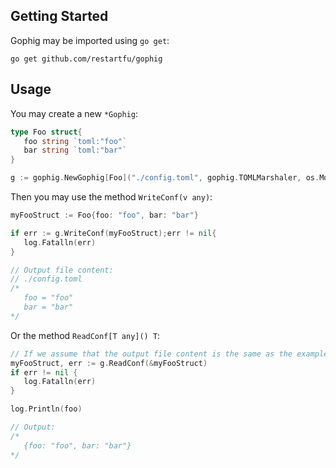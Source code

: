 ## Getting Started

Gophig may be imported using `go get`:
```
go get github.com/restartfu/gophig
```

## Usage

You may create a new `*Gophig`:
```go
type Foo struct{
   foo string `toml:"foo"`
   bar string `toml:"bar"`
}

g := gophig.NewGophig[Foo]("./config.toml", gophig.TOMLMarshaler, os.ModePerm)
```
Then you may use the method `WriteConf(v any)`:
```go
myFooStruct := Foo{foo: "foo", bar: "bar"}

if err := g.WriteConf(myFooStruct);err != nil{
   log.Fatalln(err)
}

// Output file content:
// ./config.toml
/* 
   foo = "foo"
   bar = "bar"
*/
```
Or the method `ReadConf[T any]() T`:
```go
// If we assume that the output file content is the same as the example up there:
myFooStruct, err := g.ReadConf(&myFooStruct)
if err != nil {
   log.Fatalln(err)
}

log.Println(foo)

// Output:
/* 
   {foo: "foo", bar: "bar"}
*/
```
